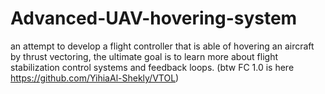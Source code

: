 # Advanced-UAV-hovering-system
an attempt to develop a flight controller that is able of hovering an aircraft by thrust vectoring, the ultimate goal is to learn more about flight stabilization control systems and feedback loops.
(btw FC 1.0 is here https://github.com/YihiaAl-Shekly/VTOL)
